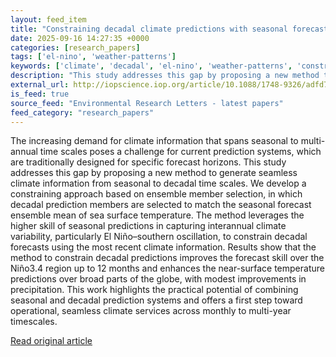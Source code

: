 ```yaml
---
layout: feed_item
title: "Constraining decadal climate predictions with seasonal forecasts: a step toward seamless multi-year climate information"
date: 2025-09-16 14:27:35 +0000
categories: [research_papers]
tags: ['el-nino', 'weather-patterns']
keywords: ['climate', 'decadal', 'el-nino', 'weather-patterns', 'constraining']
description: "This study addresses this gap by proposing a new method to generate seamless climate information from seasonal to decadal time scales"
external_url: http://iopscience.iop.org/article/10.1088/1748-9326/adfd73
is_feed: true
source_feed: "Environmental Research Letters - latest papers"
feed_category: "research_papers"
---
```


The increasing demand for climate information that spans seasonal to multi-annual time scales poses a challenge for current prediction systems, which are traditionally designed for specific forecast horizons. This study addresses this gap by proposing a new method to generate seamless climate information from seasonal to decadal time scales. We develop a constraining approach based on ensemble member selection, in which decadal prediction members are selected to match the seasonal forecast ensemble mean of sea surface temperature. The method leverages the higher skill of seasonal predictions in capturing interannual climate variability, particularly El Niño–southern oscillation, to constrain decadal forecasts using the most recent climate information. Results show that the method to constrain decadal predictions improves the forecast skill over the Niño3.4 region up to 12 months and enhances the near-surface temperature predictions over broad parts of the globe, with modest improvements in precipitation. This work highlights the practical potential of combining seasonal and decadal prediction systems and offers a first step toward operational, seamless climate services across monthly to multi-year timescales.

[Read original article](http://iopscience.iop.org/article/10.1088/1748-9326/adfd73)
